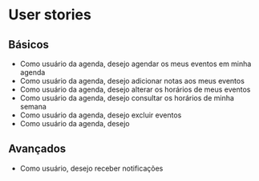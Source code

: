 # User stories 

## Básicos

- Como usuário da agenda, desejo agendar os meus eventos em minha agenda
- Como usuário da agenda, desejo adicionar notas aos meus eventos 
- Como usuário da agenda, desejo alterar os horários de meus eventos 
- Como usuário da agenda, desejo consultar os horários de minha semana 
- Como usuário da agenda, desejo excluir eventos
- Como usuário da agenda, desejo 


## Avançados 

- Como usuário, desejo receber notificações 
